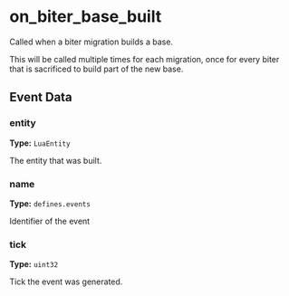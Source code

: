 # on_biter_base_built

Called when a biter migration builds a base.

This will be called multiple times for each migration, once for every biter that is sacrificed to build part of the new base.

## Event Data

### entity

**Type:** `LuaEntity`

The entity that was built.

### name

**Type:** `defines.events`

Identifier of the event

### tick

**Type:** `uint32`

Tick the event was generated.

